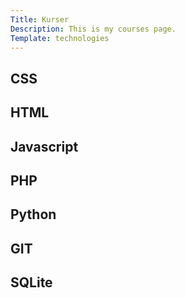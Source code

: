 ```yaml
---
Title: Kurser
Description: This is my courses page.
Template: technologies
---
```


<div class="course-box css">
    <h2>CSS</h2>
</div>

<div class="course-box html">
    <h2>HTML</h2>
</div>

<div class="course-box javascript">
    <h2>Javascript</h2>
</div>

<div class="course-box php">
    <h2>PHP</h2>
</div>

<div class="course-box python">
    <h2>Python</h2>
</div>

<div class="course-box git">
    <h2>GIT</h2>
</div>

<div class="course-box sqlite">
    <h2>SQLite</h2>
</div>